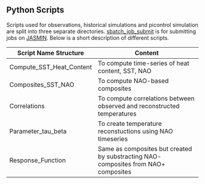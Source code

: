 ## Python Scripts

Scripts used for observations, historical simulations and picontrol simulation are split into three separate directories. [sbatch_job_submit](./sbatch_job_Submit) is for submitting jobs on [JASMIN](https://jasmin.ac.uk). Below is a short description of different scripts.

| Script Name Structure | Content |
| --- | --- | 
| Compute_SST_Heat_Content | To compute time-series of heat content, SST, NAO |
| Composites_SST_NAO | To compute NAO-based composites | 
| Correlations | To compute correlations between observed and reconstructed temperatures |
| Parameter_tau_beta | To create temperature reconstuctions using NAO timeseries |
| Response_Function | Same as composites but created by substracting NAO- composites from NAO+ composites |

